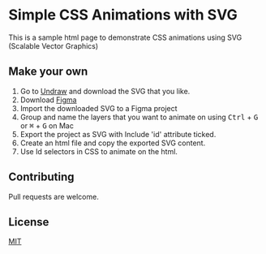 # Simple CSS Animations with SVG

This is a sample html page to demonstrate CSS animations using SVG (Scalable Vector Graphics)

## Make your own

1. Go to [Undraw](https://undraw.co/illustrations) and download the SVG that you like.
2. Download [Figma](https://www.figma.com/downloads/)
3. Import the downloaded SVG to a Figma project
4. Group and name the layers that you want to animate on using <kbd>Ctrl</kbd> + <kbd>G</kbd>  or <kbd>⌘</kbd> + <kbd>G</kbd> on Mac
5. Export the project as SVG with Include 'id' attribute ticked.
6. Create an html file and copy the exported SVG content.
7. Use Id selectors in CSS to animate on the html.

## Contributing
Pull requests are welcome.

## License
[MIT](https://choosealicense.com/licenses/mit/)